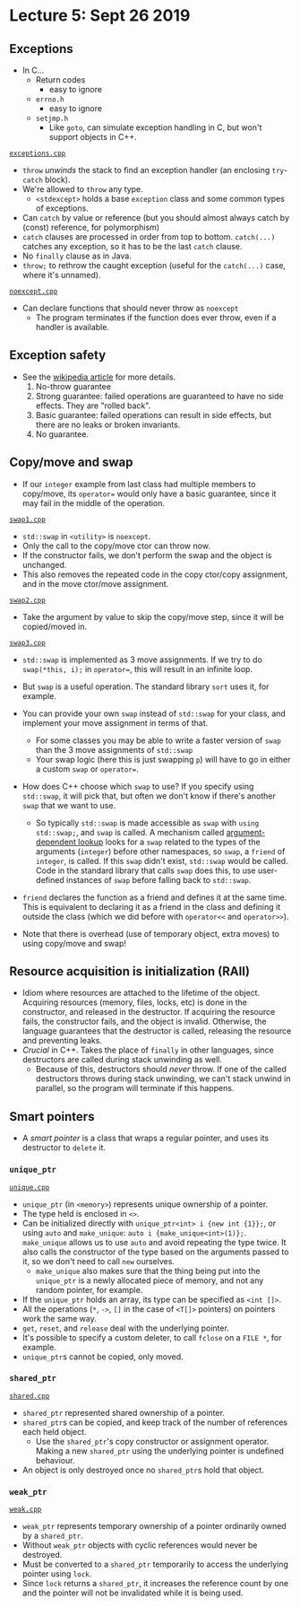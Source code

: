 # Lecture 5: Sept 26 2019

## Exceptions
- In C...
  - Return codes
    - easy to ignore
  - `errno.h`
    - easy to ignore
  - `setjmp.h`
    - Like `goto`, can simulate exception handling in C, but won't support objects in C++.

[`exceptions.cpp`](exceptions.cpp)

- `throw` _unwinds_ the stack to find an exception handler (an enclosing `try`-`catch` block).
- We're allowed to `throw` any type.
  - `<stdexcept>` holds a base `exception` class and some common types of exceptions.
- Can `catch` by value or reference (but you should almost always catch by (const) reference, for polymorphism)
- `catch` clauses are processed in order from top to bottom. `catch(...)` catches any exception, so it has to be the last `catch` clause.
- No `finally` clause as in Java.
- `throw;` to rethrow the caught exception (useful for the `catch(...)` case, where it's unnamed).

[`noexcept.cpp`](noexcept.cpp)

- Can declare functions that should never throw as `noexcept`
  - The program terminates if the function does ever throw, even if a handler is available.

## Exception safety

- See the [wikipedia article](https://en.wikipedia.org/wiki/Exception_safety) for more details.
  1. No-throw guarantee
  2. Strong guarantee: failed operations are guaranteed to have no side effects. They are "rolled back".
  3. Basic guarantee: failed operations can result in side effects, but there are no leaks or broken invariants.
  4. No guarantee.

## Copy/move and swap

- If our `integer` example from last class had multiple members to copy/move, its `operator=` would only have a basic guarantee, since it may fail in the middle of the operation.

[`swap1.cpp`](swap1.cpp)

- `std::swap` in `<utility>` is `noexcept`.
- Only the call to the copy/move ctor can throw now.
- If the constructor fails, we don't perform the swap and the object is unchanged.
- This also removes the repeated code in the copy ctor/copy assignment, and in the move ctor/move assignment.

[`swap2.cpp`](swap2.cpp)

- Take the argument by value to skip the copy/move step, since it will be copied/moved in.

[`swap3.cpp`](swap3.cpp)

- `std::swap` is implemented as 3 move assignments. If we try to do `swap(*this, i);` in `operator=`, this will result in an infinite loop.
- But `swap` is a useful operation. The standard library `sort` uses it, for example.
- You can provide your own `swap` instead of `std::swap` for your class, and implement your move assignment in terms of that.
  - For some classes you may be able to write a faster version of `swap` than the 3 move assignments of `std::swap`
  - Your swap logic (here this is just swapping `p`) will have to go in either a custom `swap` or `operator=`.
- How does C++ choose which `swap` to use? If you specify using `std::swap`, it will pick that, but often we don't know if there's another `swap` that we want to use.
  - So typically `std::swap` is made accessible as `swap` with `using std::swap;`, and `swap` is called. A mechanism called [argument-dependent lookup](https://en.cppreference.com/w/cpp/language/adl) looks for a `swap` related to the types of the arguments (`integer`) before other namespaces, so `swap`, a `friend` of `integer`, is called. If this `swap` didn't exist, `std::swap` would be called. Code in the standard library that calls `swap` does this, to use user-defined instances of `swap` before falling back to `std::swap`.
- `friend` declares the function as a friend and defines it at the same time. This is equivalent to declaring it as a friend in the class and defining it outside the class (which we did before with `operator<<` and `operator>>`).

- Note that there is overhead (use of temporary object, extra moves) to using copy/move and swap!

## Resource acquisition is initialization (RAII)

- Idiom where resources are attached to the lifetime of the object. Acquiring resources (memory, files, locks, etc) is done in the constructor, and released in the destructor. If acquiring the resource fails, the constructor fails, and the object is invalid. Otherwise, the language guarantees that the destructor is called, releasing the resource and preventing leaks.
- _Crucial_ in C++. Takes the place of `finally` in other languages, since destructors are called during stack unwinding as well.
  - Because of this, destructors should _never_ throw. If one of the called destructors throws during stack unwinding, we can't stack unwind in parallel, so the program will terminate if this happens.

## Smart pointers

- A _smart pointer_ is a class that wraps a regular pointer, and uses its destructor to `delete` it.

### `unique_ptr`

[`unique.cpp`](unique.cpp)

- `unique_ptr` (in `<memory>`) represents unique ownership of a pointer.
- The type held is enclosed in `<>`.
- Can be initialized directly with `unique_ptr<int> i {new int {1}};`, or using `auto` and `make_unique`: `auto i {make_unique<int>(1)};`. `make_unique` allows us to use `auto` and avoid repeating the type twice. It also calls the constructor of the type based on the arguments passed to it, so we don't need to call `new` ourselves.
  - `make_unique` also makes sure that the thing being put into the `unique_ptr` is a newly allocated piece of memory, and not any random pointer, for example.
- If the `unique_ptr` holds an array, its type can be specified as `<int []>`.
- All the operations (`*`, `->`, `[]` in the case of `<T[]>` pointers) on pointers work the same way.
- `get`, `reset`, and `release` deal with the underlying pointer.
- It's possible to specify a custom deleter, to call `fclose` on a `FILE *`, for example.
- `unique_ptr`s cannot be copied, only moved.

### `shared_ptr`

[`shared.cpp`](shared.cpp)

- `shared_ptr` represented shared ownership of a pointer.
- `shared_ptr`s can be copied, and keep track of the number of references each held object.
  - Use the `shared_ptr`'s copy constructor or assignment operator. Making a new `shared_ptr` using the underlying pointer is undefined behaviour.
- An object is only destroyed once no `shared_ptr`s hold that object.

### `weak_ptr`

[`weak.cpp`](weak.cpp)

- `weak_ptr` represents temporary ownership of a pointer ordinarily owned by a `shared_ptr`.
- Without `weak_ptr` objects with cyclic references would never be destroyed.
- Must be converted to a `shared_ptr` temporarily to access the underlying pointer using `lock`.
- Since `lock` returns a `shared_ptr`, it increases the reference count by one and the pointer will not be invalidated while it is being used.
